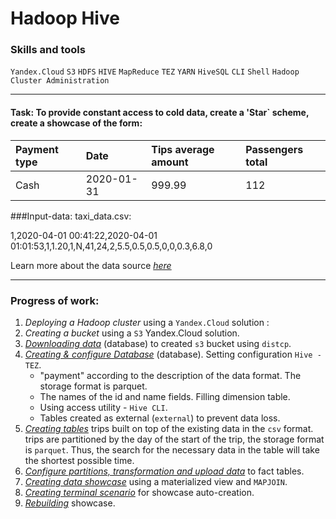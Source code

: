 # Hadoop Hive 

### Skills and tools
`Yandex.Cloud` `S3` `HDFS` `HIVE` `MapReduce` `TEZ` `YARN` `HiveSQL` `CLI` `Shell` `Hadoop Cluster Administration` 

---

#### Task: To provide constant access to cold data, create a 'Star` scheme, create a showcase of the form:

| Payment type | Date         | 	Tips average amount | Passengers total |
|:-------------|:-------------|:---------------------|:-----------------|
| Cash         | 	2020-01-31  | 	999.99              | 	112             |

###Input-data: taxi_data.csv:

1,2020-04-01 00:41:22,2020-04-01 01:01:53,1,1.20,1,N,41,24,2,5.5,0.5,0.5,0,0,0.3,6.8,0

Learn more about the data source [*here*][1]

---

### Progress of work:
1. *Deploying a Hadoop cluster* using a `Yandex.Cloud` solution :
2. *Creating a bucket* using a `S3` Yandex.Cloud solution.
3. [*Downloading data*][3] (database) to created `s3` bucket using `distcp`.
4. [*Creating & configure Database*][2] (database). Setting configuration `Hive - TEZ`. 
   * "payment" according to the description of the data format. The storage format is parquet. 
   * The names of the id and name fields. Filling dimension table.
   * Using access utility - `Hive CLI`.
   * Tables created as external (`external`) to prevent data loss.
5. [*Creating tables*][3] trips built on top of the existing data in the `csv` format.
trips are partitioned by the day of the start of the trip, the storage format is `parquet`.
Thus, the search for the necessary data in the table will take the shortest possible time.
6. [*Configure partitions, transformation and upload data*][4] to fact tables.
7. [*Creating data showcase*][5] using a materialized view and `MAPJOIN`.
8. [*Creating terminal scenario*][6] for showcase auto-creation.
9. [*Rebuilding*][7] showcase.



[1]:https://registry.opendata.aws/nyc-tlc-trip-records-pds/
[2]:https://github.com/Amboss/Hadoop_hive/blob/master/scrpts/table_dict.sql
[3]:https://github.com/Amboss/Hadoop_hive/blob/master/scrpts/table_fact.sql
[4]:https://github.com/Amboss/Hadoop_hive/blob/master/scrpts/insert_to_table_fact.sql
[5]:https://github.com/Amboss/Hadoop_hive/blob/master/scrpts/view.sql
[6]:https://github.com/Amboss/Hadoop_hive/blob/master/scrpts/run.sh
[7]:https://github.com/Amboss/Hadoop_hive/blob/master/scrpts/rebuild.sh
